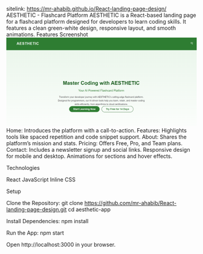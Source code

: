 sitelink: https://mr-ahabib.github.io/React-landing-page-design/
AESTHETIC - Flashcard Platform
AESTHETIC is a React-based landing page for a flashcard platform designed for developers to learn coding skills. It features a clean green-white design, responsive layout, and smooth animations.
Features
Screenshot
![Screenshot](ss.png)
Home: Introduces the platform with a call-to-action.
Features: Highlights tools like spaced repetition and code snippet support.
About: Shares the platform’s mission and stats.
Pricing: Offers Free, Pro, and Team plans.
Contact: Includes a newsletter signup and social links.
Responsive design for mobile and desktop.
Animations for sections and hover effects.

Technologies

React
JavaScript
Inline CSS

Setup

Clone the Repository:
git clone https://github.com/mr-ahabib/React-landing-page-design.git
cd aesthetic-app


Install Dependencies:
npm install


Run the App:
npm start

Open http://localhost:3000 in your browser.



